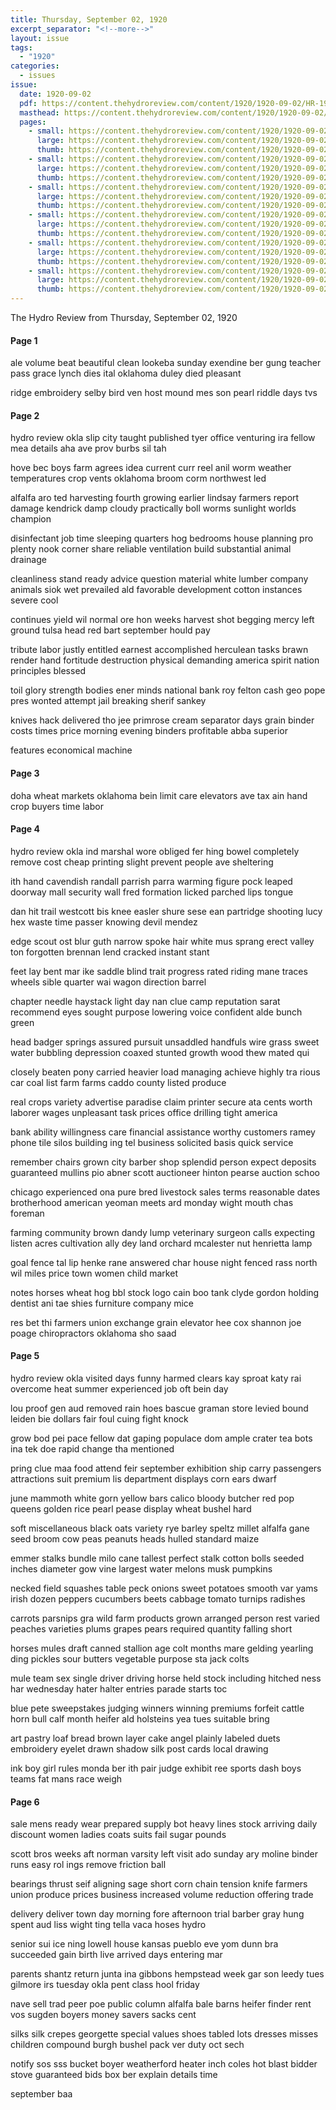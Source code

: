 ```yaml
---
title: Thursday, September 02, 1920
excerpt_separator: "<!--more-->"
layout: issue
tags:
  - "1920"
categories:
  - issues
issue:
  date: 1920-09-02
  pdf: https://content.thehydroreview.com/content/1920/1920-09-02/HR-1920-09-02.pdf
  masthead: https://content.thehydroreview.com/content/1920/1920-09-02/masthead/HR-1920-09-02.jpg
  pages:
    - small: https://content.thehydroreview.com/content/1920/1920-09-02/small/HR-1920-09-02-01.jpg
      large: https://content.thehydroreview.com/content/1920/1920-09-02/large/HR-1920-09-02-01.jpg
      thumb: https://content.thehydroreview.com/content/1920/1920-09-02/thumbnails/HR-1920-09-02-01.jpg
    - small: https://content.thehydroreview.com/content/1920/1920-09-02/small/HR-1920-09-02-02.jpg
      large: https://content.thehydroreview.com/content/1920/1920-09-02/large/HR-1920-09-02-02.jpg
      thumb: https://content.thehydroreview.com/content/1920/1920-09-02/thumbnails/HR-1920-09-02-02.jpg
    - small: https://content.thehydroreview.com/content/1920/1920-09-02/small/HR-1920-09-02-03.jpg
      large: https://content.thehydroreview.com/content/1920/1920-09-02/large/HR-1920-09-02-03.jpg
      thumb: https://content.thehydroreview.com/content/1920/1920-09-02/thumbnails/HR-1920-09-02-03.jpg
    - small: https://content.thehydroreview.com/content/1920/1920-09-02/small/HR-1920-09-02-04.jpg
      large: https://content.thehydroreview.com/content/1920/1920-09-02/large/HR-1920-09-02-04.jpg
      thumb: https://content.thehydroreview.com/content/1920/1920-09-02/thumbnails/HR-1920-09-02-04.jpg
    - small: https://content.thehydroreview.com/content/1920/1920-09-02/small/HR-1920-09-02-05.jpg
      large: https://content.thehydroreview.com/content/1920/1920-09-02/large/HR-1920-09-02-05.jpg
      thumb: https://content.thehydroreview.com/content/1920/1920-09-02/thumbnails/HR-1920-09-02-05.jpg
    - small: https://content.thehydroreview.com/content/1920/1920-09-02/small/HR-1920-09-02-06.jpg
      large: https://content.thehydroreview.com/content/1920/1920-09-02/large/HR-1920-09-02-06.jpg
      thumb: https://content.thehydroreview.com/content/1920/1920-09-02/thumbnails/HR-1920-09-02-06.jpg
---
```


The Hydro Review from Thursday, September 02, 1920

<!--more-->

<h4>Page 1</h4>
<p>ale volume beat beautiful clean lookeba sunday exendine ber gung teacher pass grace lynch dies ital oklahoma duley died pleasant</p>
<p>ridge embroidery selby bird ven host mound mes son pearl riddle days tvs</p>
<h4>Page 2</h4>
<p>hydro review okla slip city taught published tyer office venturing ira fellow mea details aha ave prov burbs sil tah</p>
<p>hove bec boys farm agrees idea current curr reel anil worm weather temperatures crop vents oklahoma broom corm northwest led</p>
<p>alfalfa aro ted harvesting fourth growing earlier lindsay farmers report damage kendrick damp cloudy practically boll worms sunlight worlds champion</p>
<p>disinfectant job time sleeping quarters hog bedrooms house planning pro plenty nook corner share reliable ventilation build substantial animal drainage</p>
<p>cleanliness stand ready advice question material white lumber company animals siok wet prevailed ald favorable development cotton instances severe cool</p>
<p>continues yield wil normal ore hon weeks harvest shot begging mercy left ground tulsa head red bart september hould pay</p>
<p>tribute labor justly entitled earnest accomplished herculean tasks brawn render hand fortitude destruction physical demanding america spirit nation principles blessed</p>
<p>toil glory strength bodies ener minds national bank roy felton cash geo pope pres wonted attempt jail breaking sherif sankey</p>
<p>knives hack delivered tho jee primrose cream separator days grain binder costs times price morning evening binders profitable abba superior</p>
<p>features economical machine</p>
<h4>Page 3</h4>
<p>doha wheat markets oklahoma bein limit care elevators ave tax ain hand crop buyers time labor</p>
<h4>Page 4</h4>
<p>hydro review okla ind marshal wore obliged fer hing bowel completely remove cost cheap printing slight prevent people ave sheltering</p>
<p>ith hand cavendish randall parrish parra warming figure pock leaped doorway mall security wall fred formation licked parched lips tongue</p>
<p>dan hit trail westcott bis knee easler shure sese ean partridge shooting lucy hex waste time passer knowing devil mendez</p>
<p>edge scout ost blur guth narrow spoke hair white mus sprang erect valley ton forgotten brennan lend cracked instant stant</p>
<p>feet lay bent mar ike saddle blind trait progress rated riding mane traces wheels sible quarter wai wagon direction barrel</p>
<p>chapter needle haystack light day nan clue camp reputation sarat recommend eyes sought purpose lowering voice confident alde bunch green</p>
<p>head badger springs assured pursuit unsaddled handfuls wire grass sweet water bubbling depression coaxed stunted growth wood thew mated qui</p>
<p>closely beaten pony carried heavier load managing achieve highly tra rious car coal list farm farms caddo county listed produce</p>
<p>real crops variety advertise paradise claim printer secure ata cents worth laborer wages unpleasant task prices office drilling tight america</p>
<p>bank ability willingness care financial assistance worthy customers ramey phone tile silos building ing tel business solicited basis quick service</p>
<p>remember chairs grown city barber shop splendid person expect deposits guaranteed mullins pio abner scott auctioneer hinton pearse auction schoo</p>
<p>chicago experienced ona pure bred livestock sales terms reasonable dates brotherhood american yeoman meets ard monday wight mouth chas foreman</p>
<p>farming community brown dandy lump veterinary surgeon calls expecting listen acres cultivation ally dey land orchard mcalester nut henrietta lamp</p>
<p>goal fence tal lip henke rane answered char house night fenced rass north wil miles price town women child market</p>
<p>notes horses wheat hog bbl stock logo cain boo tank clyde gordon holding dentist ani tae shies furniture company mice</p>
<p>res bet thi farmers union exchange grain elevator hee cox shannon joe poage chiropractors oklahoma sho saad</p>
<h4>Page 5</h4>
<p>hydro review okla visited days funny harmed clears kay sproat katy rai overcome heat summer experienced job oft bein day</p>
<p>lou proof gen aud removed rain hoes bascue graman store levied bound leiden bie dollars fair foul cuing fight knock</p>
<p>grow bod pei pace fellow dat gaping populace dom ample crater tea bots ina tek doe rapid change tha mentioned</p>
<p>pring clue maa food attend feir september exhibition ship carry passengers attractions suit premium lis department displays corn ears dwarf</p>
<p>june mammoth white gorn yellow bars calico bloody butcher red pop queens golden rice pearl pease display wheat bushel hard</p>
<p>soft miscellaneous black oats variety rye barley speltz millet alfalfa gane seed broom cow peas peanuts heads hulled standard maize</p>
<p>emmer stalks bundle milo cane tallest perfect stalk cotton bolls seeded inches diameter gow vine largest water melons musk pumpkins</p>
<p>necked field squashes table peck onions sweet potatoes smooth var yams irish dozen peppers cucumbers beets cabbage tomato turnips radishes</p>
<p>carrots parsnips gra wild farm products grown arranged person rest varied peaches varieties plums grapes pears required quantity falling short</p>
<p>horses mules draft canned stallion age colt months mare gelding yearling ding pickles sour butters vegetable purpose sta jack colts</p>
<p>mule team sex single driver driving horse held stock including hitched ness har wednesday hater halter entries parade starts toc</p>
<p>blue pete sweepstakes judging winners winning premiums forfeit cattle horn bull calf month heifer ald holsteins yea tues suitable bring</p>
<p>art pastry loaf bread brown layer cake angel plainly labeled duets embroidery eyelet drawn shadow silk post cards local drawing</p>
<p>ink boy girl rules monda ber ith pair judge exhibit ree sports dash boys teams fat mans race weigh</p>
<h4>Page 6</h4>
<p>sale mens ready wear prepared supply bot heavy lines stock arriving daily discount women ladies coats suits fail sugar pounds</p>
<p>scott bros weeks aft norman varsity left visit ado sunday ary moline binder runs easy rol ings remove friction ball</p>
<p>bearings thrust seif aligning sage short corn chain tension knife farmers union produce prices business increased volume reduction offering trade</p>
<p>delivery deliver town day morning fore afternoon trial barber gray hung spent aud liss wight ting tella vaca hoses hydro</p>
<p>senior sui ice ning lowell house kansas pueblo eve yom dunn bra succeeded gain birth live arrived days entering mar</p>
<p>parents shantz return junta ina gibbons hempstead week gar son leedy tues gilmore irs tuesday okla pent class hool friday</p>
<p>nave sell trad peer poe public column alfalfa bale barns heifer finder rent vos sugden boyers money savers sacks cent</p>
<p>silks silk crepes georgette special values shoes tabled lots dresses misses children compound burgh bushel pack ver duty oct sech</p>
<p>notify sos sss bucket boyer weatherford heater inch coles hot blast bidder stove guaranteed bids box ber explain details time</p>
<p>september baa</p>

